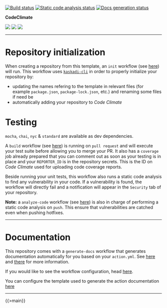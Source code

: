 [![Build status](https://img.shields.io/github/workflow/status/kaskadi/template-action/build?label=build&logo=mocha)](https://github.com/kaskadi/template-action/actions?query=workflow%3Abuild)
[![Static code analysis status](https://img.shields.io/github/workflow/status/kaskadi/template-action/analyze-code?label=codeQL&logo=github)](https://github.com/kaskadi/template-action/actions?query=workflow%3Aanalyze-code)
[![Docs generation status](https://img.shields.io/github/workflow/status/kaskadi/template-action/generate-docs?label=docs&logo=read-the-docs)](https://github.com/kaskadi/template-action/actions?query=workflow%3Agenerate-docs)

**CodeClimate**

[![](https://img.shields.io/codeclimate/maintainability/kaskadi/template-action?label=maintainability&logo=Code%20Climate)](https://codeclimate.com/github/kaskadi/template-action)
[![](https://img.shields.io/codeclimate/tech-debt/kaskadi/template-action?label=technical%20debt&logo=Code%20Climate)](https://codeclimate.com/github/kaskadi/template-action)
[![](https://img.shields.io/codeclimate/coverage/kaskadi/template-action?label=test%20coverage&logo=Code%20Climate)](https://codeclimate.com/github/kaskadi/template-action)

<!-- You can add badges inside of this section if you'd like -->

****

# Repository initialization

When creating a repository from this template, an `init` workflow (see [here](./.github/workflows/init.yml)) will run. This workflow uses [`kaskadi-cli`](https://www.npmjs.com/package/kaskadi-cli) in order to properly initialize your repository by:
- updating the names refering to the template in relevant files (for example `package.json`, `package-lock.json`, etc.) and renaming some files if need be
- automatically adding your repository to _Code Climate_

# Testing

`mocha`, `chai`, `nyc` & `standard` are available as dev dependencies.

A `build` workflow (see [here](./.github/workflows/build.yml)) is running on `pull request` and will execute your test suite before allowing you to merge your PR. It also has a `coverage` job already prepared that you can comment out as soon as your testing is in place and your `REPORTER_ID` is in the repository secrets. This is the ID on _Code Climate_ used for uploading code coverage reports.

Beside running your unit tests, this workflow also runs a static code analysis to find any vulnerability in your code. If a vulnerability is found, the workflow will directly fail and a notification will appear in the `Security` tab of your repository.

**Note:** a `analyze-code` workflow (see [here](./.github/workflows/analyze-code.yml)) is also in charge of performing a static code analysis on `push`. This ensure that vulnerabilities are catched even when pushing hotfixes.

****

# Documentation

This repository comes with a `generate-docs` workflow that generates documentation automatically for you based on your `action.yml`. See [here](https://github.com/kaskadi/action-generate-docs) and [there](./action.yml) for more information.

If you would like to see the workflow configuration, head [here](./.github/workflows/generate-docs.yml).

You can configure the template used to generate the action documentation [here](./docs/template.md)

****

<!-- automatically generated documentation will be placed in here -->
{{>main}}
<!-- automatically generated documentation will be placed in here -->

<!-- You can customize this template as you'd like! -->
